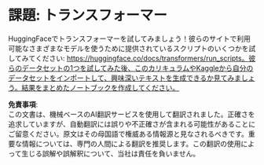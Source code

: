 # 課題: トランスフォーマー

HuggingFaceでトランスフォーマーを試してみましょう！彼らのサイトで利用可能なさまざまなモデルを使うために提供されているスクリプトのいくつかを試してみてください: https://huggingface.co/docs/transformers/run_scripts。彼らのデータセットの1つを試してみた後、このカリキュラムやKaggleから自分のデータセットをインポートして、興味深いテキストを生成できるか見てみましょう。結果をまとめたノートブックを作成してください。

**免責事項**:  
この文書は、機械ベースのAI翻訳サービスを使用して翻訳されました。正確さを追求していますが、自動翻訳には誤りや不正確さが含まれる可能性があることにご留意ください。原文はその母国語で権威ある情報源と見なされるべきです。重要な情報については、専門の人間による翻訳を推奨します。この翻訳の使用によって生じる誤解や誤解釈について、当社は責任を負いません。